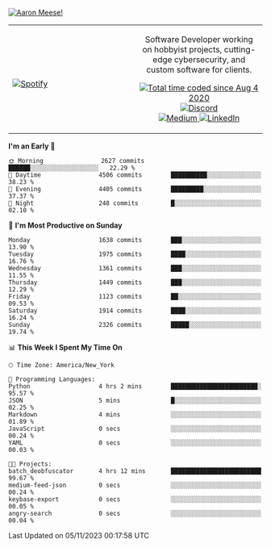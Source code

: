 [![Aaron Meese!](https://user-images.githubusercontent.com/17814535/88975338-a2aabf00-d27f-11ea-963f-8a19608716b4.png)](https://github.com/ajmeese7/readme-ascii "README ASCII")

<!-- Modified from project here: https://github.com/novatorem/novatorem -->
<table width="100%">
  <tr>
  <td width="50%">

&nbsp; <br> [![Spotify](https://ajmeese7.vercel.app/api/spotify)](https://open.spotify.com/user/ajmeese)

  </td>
  <td width="50%">
    <p align="center">
    Software Developer working on hobbyist projects, cutting-edge cybersecurity, and custom software for clients.
    </p>
    <p align="center">
      <a href="https://wakatime.com/@f726891d-3b02-46cd-9b60-e8c59f9e2b14">
        <img src="https://wakatime.com/badge/user/f726891d-3b02-46cd-9b60-e8c59f9e2b14.svg" alt="Total time coded since Aug 4 2020" title="WakaTime" />
      </a>
      <a href="http://link.aaronmeese.com/discord">
        <img src="https://img.shields.io/badge/discord-ajmeese7%234835-369?style=flat-square&logo=discord&logoColor=white&color=purple" alt="Discord" title="Discord">
      </a>
      <br />
      <a href="https://link.aaronmeese.com/medium">
        <img src="https://img.shields.io/badge/medium-ajmeese7-1DB954?style=flat-square&logo=medium&logoColor=white" alt="Medium" title="Medium">
      </a>
      <a href="https://link.aaronmeese.com/linkedin">
        <img src="https://img.shields.io/badge/linkedIn-aaronmeese-1DB954?style=flat-square&logo=linkedin&logoColor=white&color=blue" alt="LinkedIn" title="LinkedIn">
      </a>
    </p>
  </td>

</table>

[//]: <> (The `&nbsp;` is to have Aphelion take up more space)

<!--START_SECTION:waka-->
**I'm an Early 🐤** 

```text
🌞 Morning                2627 commits        ██████░░░░░░░░░░░░░░░░░░░   22.29 % 
🌆 Daytime                4506 commits        ██████████░░░░░░░░░░░░░░░   38.23 % 
🌃 Evening                4405 commits        █████████░░░░░░░░░░░░░░░░   37.37 % 
🌙 Night                  248 commits         █░░░░░░░░░░░░░░░░░░░░░░░░   02.10 % 
```
📅 **I'm Most Productive on Sunday** 

```text
Monday                   1638 commits        ███░░░░░░░░░░░░░░░░░░░░░░   13.90 % 
Tuesday                  1975 commits        ████░░░░░░░░░░░░░░░░░░░░░   16.76 % 
Wednesday                1361 commits        ███░░░░░░░░░░░░░░░░░░░░░░   11.55 % 
Thursday                 1449 commits        ███░░░░░░░░░░░░░░░░░░░░░░   12.29 % 
Friday                   1123 commits        ██░░░░░░░░░░░░░░░░░░░░░░░   09.53 % 
Saturday                 1914 commits        ████░░░░░░░░░░░░░░░░░░░░░   16.24 % 
Sunday                   2326 commits        █████░░░░░░░░░░░░░░░░░░░░   19.74 % 
```


📊 **This Week I Spent My Time On** 

```text
🕑︎ Time Zone: America/New_York

💬 Programming Languages: 
Python                   4 hrs 2 mins        ████████████████████████░   95.57 % 
JSON                     5 mins              █░░░░░░░░░░░░░░░░░░░░░░░░   02.25 % 
Markdown                 4 mins              ░░░░░░░░░░░░░░░░░░░░░░░░░   01.89 % 
JavaScript               0 secs              ░░░░░░░░░░░░░░░░░░░░░░░░░   00.24 % 
YAML                     0 secs              ░░░░░░░░░░░░░░░░░░░░░░░░░   00.03 % 

🐱‍💻 Projects: 
batch_deobfuscator       4 hrs 12 mins       █████████████████████████   99.67 % 
medium-feed-json         0 secs              ░░░░░░░░░░░░░░░░░░░░░░░░░   00.24 % 
keybase-export           0 secs              ░░░░░░░░░░░░░░░░░░░░░░░░░   00.05 % 
angry-search             0 secs              ░░░░░░░░░░░░░░░░░░░░░░░░░   00.04 % 
```


 Last Updated on 05/11/2023 00:17:58 UTC
<!--END_SECTION:waka-->
